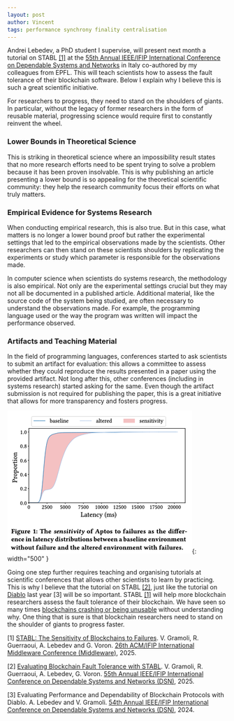 ```yaml
---
layout: post
author: Vincent
tags: performance synchrony finality centralisation
---
```


Andrei Lebedev, a PhD student I supervise, will present next month a tutorial on STABL [[1]](https://gramoli.github.io/pubs/2025-Middleware-Stabl.pdf) at the [55th Annual IEEE/IFIP International Conference on Dependable Systems and Networks](https://dsn2025.github.io/) in Italy co-authored by my colleagues from EPFL. This will teach scientists how to assess the fault tolerance of their blockchain software. Below I explain why I believe this is such a great scientific initiative.


For researchers to progress, they need to stand on the shoulders of giants. In particular, without the legacy of former researchers in the form of reusable material, progressing science would require first to constantly reinvent the wheel.

### Lower Bounds in Theoretical Science

This is striking in theoretical science where an impossibility result states that no more research efforts need to be spent trying to solve a problem because it has been proven insolvable. This is why publishing an article presenting a lower bound is so appealing for the theoretical scientific community: they help the research community focus their efforts on what truly matters.

### Empirical Evidence for Systems Research

When conducting empirical research, this is also true. But in this case, what matters is no longer a lower bound proof but rather the experimental settings that led to the empirical observations made by the scientists. Other researchers can then stand on these scientists shoulders by replicating the experiments or study which parameter is responsible for the observations made.

In computer science when scientists do systems research, the methodology is also empirical. Not only are the experimental settings crucial but they may not all be documented in a published article. Additional material, like the source code of the system being studied, are often necessary to understand the observations made. For example, the programming language used or the way the program was written will impact the performance observed.

### Artifacts and Teaching Material

In the field of programming languages, conferences started to ask scientists to submit an artifact for evaluation: this allows a committee to assess whether they could reproduce the results presented in a paper using the provided artifact. Not long after this, other conferences (including in systems research) started asking for the same. Even though the artifact submission is not required for publishing the paper, this is a great initiative that allows for more transparency and fosters progress. 

![The sensitivity of Aptos to failures.](/img/STABL.png){: width="500" }

Going one step further requires teaching and organising tutorials at scientific conferences that allows other scientists to learn by practicing. This is why I believe that the tutorial on STABL [[2]](https://gramoli.github.io/pubs/2025-DSN-Stabl.pdf), just like the tutorial on [Diablo](https://diablobench.github.io/) last year [3] will be so important. STABL [[1]](https://gramoli.github.io/pubs/2025-Middleware-Stabl.pdf) will help more blockchain researchers assess the fault tolerance of their blockchain. We have seen so many times [blockchains crashing or being unusable](https://gramoli.github.io/2024/09/25/the-fault-tolerant-blockchain.html) without understanding why. One thing that is sure is that blockchain researchers need to stand on the shoulder of giants to progress faster. 

[1] [STABL: The Sensitivity of Blockchains to Failures](https://gramoli.github.io/pubs/2025-Middleware-Stabl.pdf). V. Gramoli, R. Guerraoui, A. Lebedev and G. Voron. [26th ACM/IFIP International Middleware Conference (Middleware)](https://middleware-conf.github.io/2025/), 2025.

[2] [Evaluating Blockchain Fault Tolerance with STABL](https://gramoli.github.io/pubs/2025-DSN-Stabl.pdf). V. Gramoli, R. Guerraoui, A. Lebedev, G. Voron. [55th Annual IEEE/IFIP International Conference on Dependable Systems and Networks (DSN)](https://dsn2025.github.io/), 2025.

[3] Evaluating Performance and Dependability of Blockchain Protocols with Diablo. A. Lebedev and V. Gramoli. [54th Annual IEEE/IFIP International Conference on Dependable Systems and Networks (DSN)](https://dsn2024uq.github.io/), 2024.
